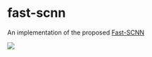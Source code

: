 # fast-scnn
An implementation of the proposed [Fast-SCNN](https://arxiv.org/abs/1902.04502)

![](https://i.imgur.com/MEP8fC1.png)
